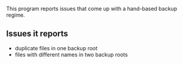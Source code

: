 This program reports issues that come up with a hand-based backup regime.

Issues it reports
-----------------
- duplicate files in one backup root
- files with different names in two backup roots
 
